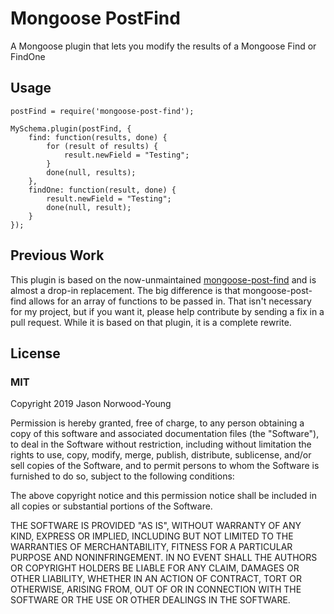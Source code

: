 # Mongoose PostFind

A Mongoose plugin that lets you modify the results of a Mongoose Find or FindOne

## Usage

```
postFind = require('mongoose-post-find');

MySchema.plugin(postFind, {
    find: function(results, done) {
        for (result of results) {
            result.newField = "Testing";
        }
        done(null, results);
    },
    findOne: function(result, done) {
        result.newField = "Testing";
        done(null, result);
    }
});
```

## Previous Work

This plugin is based on the now-unmaintained [mongoose-post-find](https://www.npmjs.com/package/mongoose-post-find) and is almost a drop-in replacement. The big difference is that mongoose-post-find allows for an array of functions to be passed in. That isn't necessary for my project, but if you want it, please help contribute by sending a fix in a pull request. While it is based on that plugin, it is a complete rewrite.

## License

### MIT

Copyright 2019 Jason Norwood-Young

Permission is hereby granted, free of charge, to any person obtaining a copy of this software and associated documentation files (the "Software"), to deal in the Software without restriction, including without limitation the rights to use, copy, modify, merge, publish, distribute, sublicense, and/or sell copies of the Software, and to permit persons to whom the Software is furnished to do so, subject to the following conditions:

The above copyright notice and this permission notice shall be included in all copies or substantial portions of the Software.

THE SOFTWARE IS PROVIDED "AS IS", WITHOUT WARRANTY OF ANY KIND, EXPRESS OR IMPLIED, INCLUDING BUT NOT LIMITED TO THE WARRANTIES OF MERCHANTABILITY, FITNESS FOR A PARTICULAR PURPOSE AND NONINFRINGEMENT. IN NO EVENT SHALL THE AUTHORS OR COPYRIGHT HOLDERS BE LIABLE FOR ANY CLAIM, DAMAGES OR OTHER LIABILITY, WHETHER IN AN ACTION OF CONTRACT, TORT OR OTHERWISE, ARISING FROM, OUT OF OR IN CONNECTION WITH THE SOFTWARE OR THE USE OR OTHER DEALINGS IN THE SOFTWARE.